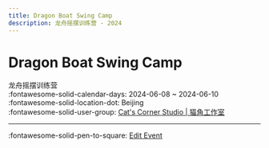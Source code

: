 ```yaml
---
title: Dragon Boat Swing Camp
description: 龙舟摇摆训练营 - 2024
---
```


# Dragon Boat Swing Camp 

龙舟摇摆训练营  
:fontawesome-solid-calendar-days: 2024-06-08 ~ 2024-06-10  
:fontawesome-solid-location-dot: Beijing  
:fontawesome-solid-user-group: [Cat's Corner Studio | 猫角工作室](https://swing.kids/zh_CN/cat-s-corner-studio)  


---

:fontawesome-solid-pen-to-square: [Edit Event](https://github.com/swingdance/events/issues/new?assignees=&labels=update+event&projects=&template=03-update_entity.yml&title=Update%20Event%3A%20zh_CN%20%E2%80%A2%20Dragon%20Boat%20Swing%20Camp&region=zh_CN&year=2024&id=dragon-boat-swing-camp&name=Dragon%20Boat%20Swing%20Camp&org_id=cat-s-corner-studio)
